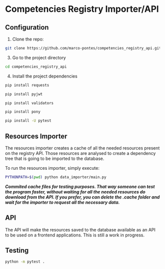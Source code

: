 # Competencies Registry Importer/API


## Configuration

1. Clone the repo:

```bash
git clone https://github.com/marco-pontes/competencies_registry_api.git
```

3. Go to the project directory

```bash
cd competencies_registry_api
```

4. Install the project dependencies

```bash
pip install requests 

pip install pyjwt 

pip install validators

pip install pony 

pip install -U pytest
```

## Resources Importer

The resources importer creates a cache of all the needed resources present on the registry API. Those resources are analysed to create a dependency tree that is going to be imported to the database.

To run the resources importer, simply execute:
```bash
PYTHONPATH=$(pwd) python data_importer/main.py       
```
***Commited cache files for testing purposes. That way someone can test the program faster, without waiting for all the needed resources do download from the API. If you prefer, you can delete the .cache folder and wait for the importer to request all the necessary data.***


## API

The API will make the resources saved to the database available as an API to be used on a frontend applications. This is still a work in progress.

## Testing

```bash
python -m pytest . 
```